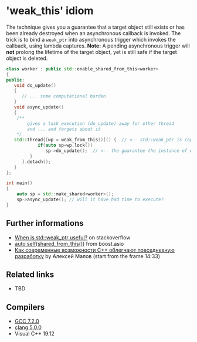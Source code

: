 # 'weak_this' idiom
The technique gives you a guarantee that a target object still exists or has been already destroyed when an asynchronous callback is invoked.
The trick is to bind a `weak_ptr` into asynchronous trigger which invokes the callback, using lambda captures.
__Note:__ A pending asynchronous trigger will __not__ prolong the lifetime of the target object, yet is still safe if the target object is deleted.
```cpp
class worker : public std::enable_shared_from_this<worker>
{
public:
   void do_update()
   {
      // ... some computational burden
   }
   void async_update()
   {
	/**
		gives a task execution (do_update) away for other thread
		and ... and forgets about it
	*/
   std::thread{[wp = weak_from_this()]() {  // <-- std::weak_ptr is captured here
            if(auto sp=wp.lock())
               sp->do_update();  // <-- the guarantee the instance of worker is not destroyed yet 
         }
      }.detach();
   }
}; 

int main()
{
	auto sp = std::make_shared<worker>();
	sp->async_update(); // will it have had time to execute?
}
```

## Further informations
* [When is std::weak_ptr useful?](https://stackoverflow.com/questions/12030650/when-is-stdweak-ptr-useful) on stackoverflow
* [auto self(shared_from_this())](http://www.boost.org/doc/libs/1_54_0/doc/html/boost_asio/example/cpp11/http/server/connection.cpp) from boost.asio
* [Как современные возможности C++ облегчают повседневную разработку](https://www.youtube.com/watch?v=QhwPSRiPmUA&index=3&list=PLZN9ZGiWZoZoOoswTzuz8nqDwuxXwuThV) by Алексей Малов (start from the frame 14:33)

## Related links
* TBD

## Compilers
* [GCC 7.2.0](https://wandbox.org/)
* [clang 5.0.0](https://wandbox.org/)
* Visual C++ 19.12 

